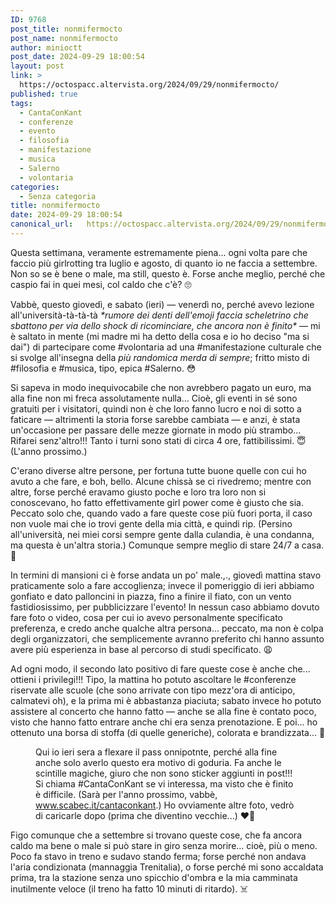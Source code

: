 ```yaml
---
ID: 9768
post_title: nonmifermocto
post_name: nonmifermocto
author: minioctt
post_date: 2024-09-29 18:00:54
layout: post
link: >
  https://octospacc.altervista.org/2024/09/29/nonmifermocto/
published: true
tags:
  - CantaConKant
  - conferenze
  - evento
  - filosofia
  - manifestazione
  - musica
  - Salerno
  - volontaria
categories:
  - Senza categoria
title: nonmifermocto
date: 2024-09-29 18:00:54
canonical_url:   https://octospacc.altervista.org/2024/09/29/nonmifermocto/
---
```

<!-- wp:paragraph -->
<p>Questa settimana, veramente estremamente piena... ogni volta pare che faccio più girlrotting tra luglio e agosto, di quanto io ne faccia a settembre. Non so se è bene o male, ma still, questo è. Forse anche meglio, perché che caspio fai in quei mesi, col caldo che c'è? 🙄</p>
<!-- /wp:paragraph -->

<!-- wp:paragraph -->
<p>Vabbè, questo giovedì, e sabato (ieri) — venerdì no, perché avevo lezione all'università-tà-tà-tà <em>*rumore dei denti dell'emoji faccia scheletrino che sbattono per via dello shock di ricominciare, che ancora non è finito*</em> — mi è saltato in mente (mi madre mi ha detto della cosa e io ho deciso "ma si dai") di partecipare come #volontaria ad una #manifestazione culturale che si svolge all'insegna della <em>più randomica merda di sempre</em>; fritto misto di #filosofia e #musica, tipo, epica #Salerno. 😳</p>
<!-- /wp:paragraph -->

<!-- wp:paragraph -->
<p>Si sapeva in modo inequivocabile che non avrebbero pagato un euro, ma alla fine non mi freca assolutamente nulla... Cioè, gli eventi in sé sono gratuiti per i visitatori, quindi non è che loro fanno lucro e noi di sotto a faticare — altrimenti la storia forse sarebbe cambiata — e anzi, è stata un'occasione per passare delle mezze giornate in modo più strambo... Rifarei senz'altro!!! Tanto i turni sono stati di circa 4 ore, fattibilissimi. 😇 (L'anno prossimo.)</p>
<!-- /wp:paragraph -->

<!-- wp:paragraph -->
<p>C'erano diverse altre persone, per fortuna tutte buone quelle con cui ho avuto a che fare, e boh, bello. Alcune chissà se ci rivedremo; mentre con altre, forse perché eravamo giusto poche e loro tra loro non si conoscevano, ho fatto effettivamente girl power come è giusto che sia. Peccato solo che, quando vado a fare queste cose più fuori porta, il caso non vuole mai che io trovi gente della mia città, e quindi rip. (Persino all'università, nei miei corsi sempre gente dalla culandia, è una condanna, ma questa è un'altra storia.) Comunque sempre meglio di stare 24/7 a casa. 🙏</p>
<!-- /wp:paragraph -->

<!-- wp:paragraph -->
<p>In termini di mansioni ci è forse andata un po' male.,., giovedì mattina stavo praticamente solo a fare accoglienza; invece il pomeriggio di ieri abbiamo gonfiato e dato palloncini in piazza, fino a finire il fiato, con un vento fastidiosissimo, per pubblicizzare l'evento! In nessun caso abbiamo dovuto fare foto o video, cosa per cui io avevo personalmente specificato preferenza, e credo anche qualche altra persona... peccato, ma non è colpa degli organizzatori, che semplicemente avranno preferito chi hanno assunto avere più esperienza in base al percorso di studi specificato. 😩</p>
<!-- /wp:paragraph -->

<!-- wp:paragraph -->
<p>Ad ogni modo, il secondo lato positivo di fare queste cose è anche che... ottieni i privilegi!!! Tipo, la mattina ho potuto ascoltare le #conferenze riservate alle scuole (che sono arrivate con tipo mezz'ora di anticipo, calmatevi oh), e la prima mi è abbastanza piaciuta; sabato invece ho potuto assistere al concerto che hanno fatto — anche se alla fine è contato poco, visto che hanno fatto entrare anche chi era senza prenotazione. E poi... ho ottenuto una borsa di stoffa (di quelle generiche), colorata e brandizzata... 🤤</p>
<!-- /wp:paragraph -->

<!-- wp:paragraph -->
<p></p>
<!-- /wp:paragraph -->

<!-- wp:image {"id":9782,"sizeSlug":"large","linkDestination":"none"} -->
<figure class="wp-block-image size-large"><img src="{{site.cdnurl}}/assets/uploads/2024/09/img_20240929_1811265814474767701724677-960x1280.jpg" alt="" class="wp-image-9782"/><figcaption class="wp-element-caption">Qui io ieri sera a flexare il pass onnipotnte, perché alla fine anche solo averlo questo era motivo di goduria. Fa anche le scintille magiche, giuro che non sono sticker aggiunti in post!!! Si chiama #CantaConKant se vi interessa, ma visto che è finito è difficile. (Sarà per l'anno prossimo, vabbè, <a href="https://www.scabec.it/cantaconkant">www.scabec.it/cantaconkant</a>.) Ho ovviamente altre foto, vedrò di caricarle dopo (prima che diventino vecchie...) ❤️‍🔥</figcaption></figure>
<!-- /wp:image -->

<!-- wp:paragraph -->
<p></p>
<!-- /wp:paragraph -->

<!-- wp:paragraph -->
<p>Figo comunque che a settembre si trovano queste cose, che fa ancora caldo ma bene o male si può stare in giro senza morire... cioè, più o meno. Poco fa stavo in treno e sudavo stando ferma; forse perché non andava l'aria condizionata (mannaggia Trenitalia), o forse perché mi sono accaldata prima, tra la stazione senza uno spicchio d'ombra e la mia camminata inutilmente veloce (il treno ha fatto 10 minuti di ritardo). ☠️</p>
<!-- /wp:paragraph -->